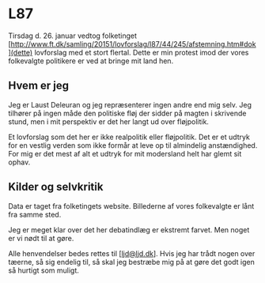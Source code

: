 # L87

Tirsdag d. 26. januar vedtog folketinget [http://www.ft.dk/samling/20151/lovforslag/l87/44/245/afstemning.htm#dok](dette) lovforslag med et stort flertal. Dette er min protest imod der vores folkevalgte politikere er ved at bringe mit land hen.

## Hvem er jeg

Jeg er Laust Deleuran og jeg repræsenterer ingen andre end mig selv. Jeg tilhører på ingen måde den politiske fløj der sidder på magten i skrivende stund, men i mit perspektiv er det her langt ud over fløjpolitik.

Et lovforslag som det her er ikke realpolitik eller fløjpolitik. Det er et udtryk for en vestlig verden som ikke formår at leve op til almindelig anstændighed. For mig er det mest af alt et udtryk for mit modersland helt har glemt sit ophav.

## Kilder og selvkritik

Data er taget fra folketingets website. Billederne af vores folkevalgte er lånt fra samme sted.

Jeg er meget klar over det her debatindlæg er ekstremt farvet. Men noget er vi nødt til at gøre.

Alle henvendelser bedes rettes til [ljd@ljd.dk]. Hvis jeg har trådt nogen over tæerne, så sig endelig til, så skal jeg bestræbe mig på at gøre det godt igen så hurtigt som muligt.